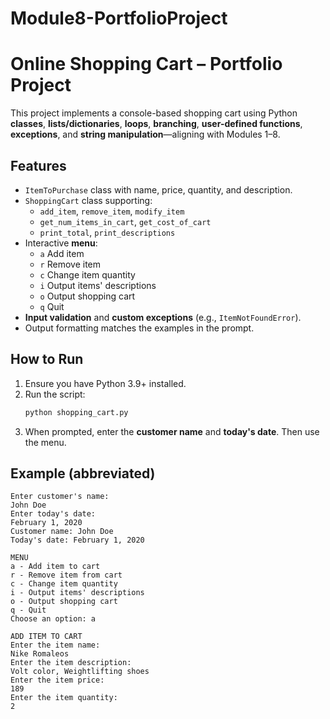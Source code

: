 # Module8-PortfolioProject
# Online Shopping Cart – Portfolio Project

This project implements a console-based shopping cart using Python **classes**, **lists/dictionaries**, **loops**, **branching**, **user-defined functions**, **exceptions**, and **string manipulation**—aligning with Modules 1–8.

## Features
- `ItemToPurchase` class with name, price, quantity, and description.
- `ShoppingCart` class supporting:
  - `add_item`, `remove_item`, `modify_item`
  - `get_num_items_in_cart`, `get_cost_of_cart`
  - `print_total`, `print_descriptions`
- Interactive **menu**:
  - `a` Add item
  - `r` Remove item
  - `c` Change item quantity
  - `i` Output items' descriptions
  - `o` Output shopping cart
  - `q` Quit
- **Input validation** and **custom exceptions** (e.g., `ItemNotFoundError`).
- Output formatting matches the examples in the prompt.

## How to Run
1. Ensure you have Python 3.9+ installed.
2. Run the script:
   ```bash
   python shopping_cart.py
   ```
3. When prompted, enter the **customer name** and **today's date**. Then use the menu.

## Example (abbreviated)
```text
Enter customer's name:
John Doe
Enter today's date:
February 1, 2020
Customer name: John Doe
Today's date: February 1, 2020

MENU
a - Add item to cart
r - Remove item from cart
c - Change item quantity
i - Output items' descriptions
o - Output shopping cart
q - Quit
Choose an option: a

ADD ITEM TO CART
Enter the item name:
Nike Romaleos
Enter the item description:
Volt color, Weightlifting shoes
Enter the item price:
189
Enter the item quantity:
2
```

